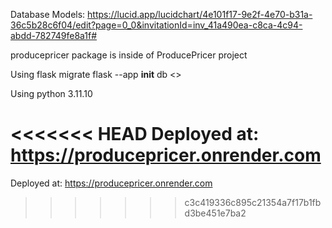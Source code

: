 Database Models: https://lucid.app/lucidchart/4e101f17-9e2f-4e70-b31a-36c5b28c6f04/edit?page=0_0&invitationId=inv_41a490ea-c8ca-4c94-abdd-782749fe8a1f#

producepricer package is inside of ProducePricer project

Using flask migrate
  flask --app __init__ db <<command>>

Using python 3.11.10

<<<<<<< HEAD
Deployed at: https://producepricer.onrender.com
=======
Deployed at: https://producepricer.onrender.com

>>>>>>> c3c419336c895c21354a7f17b1fbd3be451e7ba2
